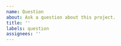 ```yaml
---
name: Question
about: Ask a question about this project.
title: ''
labels: question
assignees: ''
---
```


<!--
Please search existing issues to avoid creating duplicates.
Also consider checking the issues over at the [VS Code Python extension repo](https://github.com/microsoft/vscode-python/issues) as well.
-->
